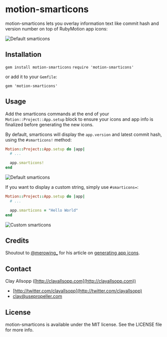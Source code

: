 # motion-smarticons

motion-smarticons lets you overlay information text like commit hash and version number on top of RubyMotion app icons:

![Default smarticons](http://i.imgur.com/GPgwZRv.png)

## Installation

`gem install motion-smarticons`
`require 'motion-smarticons'`

or add it to your `Gemfile`:

`gem 'motion-smarticons'`

## Usage

Add the smarticons commands at the end of your `Motion::Project::App.setup` block to ensure your icons and app info is finalized before generating the new icons.

By default, smarticons will display the `app.version` and latest commit hash, using the `#smarticons!` method:

```ruby
Motion::Project::App.setup do |app|
  # ...

  app.smarticons!
end
```

![Default smarticons](http://i.imgur.com/GPgwZRv.png)

If you want to display a custom string, simply use `#smarticons=`:

```ruby
Motion::Project::App.setup do |app|
  # ...

  app.smarticons = "Hello World"
end
```

![Custom smarticons](http://i.imgur.com/v5lDmDq.png)

## Credits

Shoutout to [@merowing_](http://twitter.com/merowing_) for his article on [generating app icons](http://www.merowing.info/2013/03/overlaying-application-version-on-top-of-your-icon).

## Contact

Clay Allsopp ([http://clayallsopp.com](http://clayallsopp.com))

- [http://twitter.com/clayallsopp](http://twitter.com/clayallsopp)
- [clay@usepropeller.com](clay@usepropeller.com)

## License

motion-smarticons is available under the MIT license. See the LICENSE file for more info.